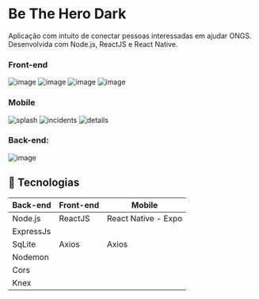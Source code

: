 
# Be The Hero Dark
Aplicação com intuito de conectar pessoas interessadas em ajudar ONGS. Desenvolvida com Node.js, ReactJS e React Native.

### Front-end
![image](github/WebLogon.png)
![image](github/WebRegister.png)
![image](github/WebIncidents.png)
![image](github/WebRegisterIncident.png)

### Mobile
![splash](github/Mobile.jpg)
![incidents](github/MobileIncidents.jpg)
![details](github/MobileDetails.jpg)

### Back-end:
![image](github/Back-End.png)

## :rocket: Tecnologias

<table>
  <thead>
    <th>Back-end</th>
    <th>Front-end</th>
    <th>Mobile</th>
  </thead>
  <tbody>
    <tr>
      <td>Node.js</td>
      <td>ReactJS</td>
      <td>React Native - Expo</td>
    </tr>
    <tr>
      <td>ExpressJs</td>
    </tr>
    <tr>
      <td>SqLite</td>
      <td>Axios</td>
      <td>Axios</td>
    </tr>
    <tr>
      <td>Nodemon</td>
    </tr>
    <tr>
      <td>Cors</td>
    </tr>
    <tr>
      <td>Knex</td>
    </tr>
  </tbody>
  
</table>


